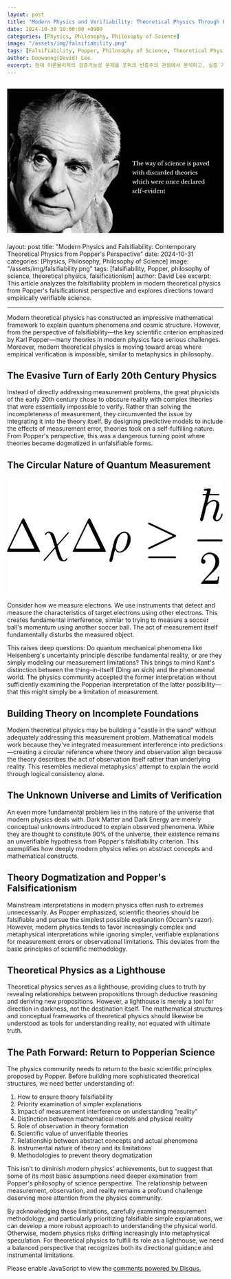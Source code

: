 ```yaml
---
layout: post
title: "Modern Physics and Verifiability: Theoretical Physics Through Popper's Lens"
date: 2024-10-30 10:00:00 +0900
categories: [Physics, Philosophy, Philosophy of Science]
image: "/assets/img/falsifiability.png"
tags: [Falsifiability, Popper, Philosophy of Science, Theoretical Physics, Critical Rationalism]
author: Doowoong(David) Lee
excerpt: 현대 이론물리학의 검증가능성 문제를 포퍼의 반증주의 관점에서 분석하고, 실증 가능한 과학으로 나아가기 위한 방향을 모색한다.
---
```


## ![popper](/assets/img/falsifiability.png)

layout: post
title: "Modern Physics and Falsifiability: Contemporary Theoretical Physics from Popper's Perspective"
date: 2024-10-31
categories: [Physics, Philosophy, Philosophy of Science]
image: "/assets/img/falsifiability.png"
tags: [falsifiability, Popper, philosophy of science, theoretical physics, falsificationism]
author: David Lee
excerpt: This article analyzes the falsifiability problem in modern theoretical physics from Popper's falsificationist perspective and explores directions toward empirically verifiable science.

---

Modern theoretical physics has constructed an impressive mathematical framework to explain quantum phenomena and cosmic structure. However, from the perspective of falsifiability—the key scientific criterion emphasized by Karl Popper—many theories in modern physics face serious challenges. Moreover, modern theoretical physics is moving toward areas where empirical verification is impossible, similar to metaphysics in philosophy.

## The Evasive Turn of Early 20th Century Physics

Instead of directly addressing measurement problems, the great physicists of the early 20th century chose to obscure reality with complex theories that were essentially impossible to verify. Rather than solving the incompleteness of measurement, they circumvented the issue by integrating it into the theory itself. By designing predictive models to include the effects of measurement error, theories took on a self-fulfilling nature. From Popper's perspective, this was a dangerous turning point where theories became dogmatized in unfalsifiable forms.

## The Circular Nature of Quantum Measurement

![alt text](/assets/img/heisenberg.png)

Consider how we measure electrons. We use instruments that detect and measure the characteristics of target electrons using other electrons. This creates fundamental interference, similar to trying to measure a soccer ball's momentum using another soccer ball. The act of measurement itself fundamentally disturbs the measured object.

This raises deep questions: Do quantum mechanical phenomena like Heisenberg's uncertainty principle describe fundamental reality, or are they simply modeling our measurement limitations? This brings to mind Kant's distinction between the thing-in-itself (Ding an sich) and the phenomenal world. The physics community accepted the former interpretation without sufficiently examining the Popperian interpretation of the latter possibility—that this might simply be a limitation of measurement.

## Building Theory on Incomplete Foundations

Modern theoretical physics may be building a "castle in the sand" without adequately addressing this measurement problem. Mathematical models work because they've integrated measurement interference into predictions—creating a circular reference where theory and observation align because the theory describes the act of observation itself rather than underlying reality. This resembles medieval metaphysics' attempt to explain the world through logical consistency alone.

## The Unknown Universe and Limits of Verification

An even more fundamental problem lies in the nature of the universe that modern physics deals with. Dark Matter and Dark Energy are merely conceptual unknowns introduced to explain observed phenomena. While they are thought to constitute 90% of the universe, their existence remains an unverifiable hypothesis from Popper's falsifiability criterion. This exemplifies how deeply modern physics relies on abstract concepts and mathematical constructs.

## Theory Dogmatization and Popper's Falsificationism

Mainstream interpretations in modern physics often rush to extremes unnecessarily. As Popper emphasized, scientific theories should be falsifiable and pursue the simplest possible explanation (Occam's razor). However, modern physics tends to favor increasingly complex and metaphysical interpretations while ignoring simpler, verifiable explanations for measurement errors or observational limitations. This deviates from the basic principles of scientific methodology.

## Theoretical Physics as a Lighthouse

Theoretical physics serves as a lighthouse, providing clues to truth by revealing relationships between propositions through deductive reasoning and deriving new propositions. However, a lighthouse is merely a tool for direction in darkness, not the destination itself. The mathematical structures and conceptual frameworks of theoretical physics should likewise be understood as tools for understanding reality, not equated with ultimate truth.

## The Path Forward: Return to Popperian Science

The physics community needs to return to the basic scientific principles proposed by Popper. Before building more sophisticated theoretical structures, we need better understanding of:

1. How to ensure theory falsifiability
2. Priority examination of simpler explanations
3. Impact of measurement interference on understanding "reality"
4. Distinction between mathematical models and physical reality
5. Role of observation in theory formation
6. Scientific value of unverifiable theories
7. Relationship between abstract concepts and actual phenomena
8. Instrumental nature of theory and its limitations
9. Methodologies to prevent theory dogmatization

This isn't to diminish modern physics' achievements, but to suggest that some of its most basic assumptions need deeper examination from Popper's philosophy of science perspective. The relationship between measurement, observation, and reality remains a profound challenge deserving more attention from the physics community.

By acknowledging these limitations, carefully examining measurement methodology, and particularly prioritizing falsifiable simple explanations, we can develop a more robust approach to understanding the physical world. Otherwise, modern physics risks drifting increasingly into metaphysical speculation. For theoretical physics to fulfill its role as a lighthouse, we need a balanced perspective that recognizes both its directional guidance and instrumental limitations.

<div id="disqus_thread"></div>
<script>
    var disqus_config = function () {
        this.page.url = PAGE_URL; // Replace with your page's canonical URL variable
        this.page.identifier = PAGE_IDENTIFIER; // Replace PAGE_IDENTIFIER with your page's unique identifier variable
    };
    (function() {
        var d = document, s = d.createElement('script');
        s.src = 'https://fritzprix.disqus.com/embed.js';
        s.setAttribute('data-timestamp', +new Date());
        (d.head || d.body).appendChild(s);
    })();
</script>
<noscript>Please enable JavaScript to view the <a href="https://disqus.com/?ref_noscript">comments powered by Disqus.</a></noscript>
